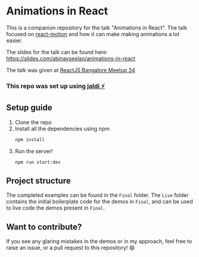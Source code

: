 # Animations in React

This is a companion repository for the talk "Animations in React". The talk focused on [react-motion](https://github.com/chenglou/react-motion/) and how it can make making animations a lot easier.

The slides for the talk can be found here: https://slides.com/abinavseelan/animations-in-react

The talk was given at [ReactJS Bangalore Meetup 34](https://www.meetup.com/ReactJS-Bangalore/events/250179465/)

### This repo was set up using [jaldi ⚡️](https://github.com/abinavseelan/jaldi-cli)

## Setup guide

1. Clone the repo
2. Install all the dependencies using npm
    ```bash
    npm install
    ```
3. Run the server!
    ```bash
    npm run start:dev
    ```

## Project structure

The completed examples can be found in the `Final` folder. The `Live` folder contains the initial boilerplate code for the demos in `Final`, and can be used to live code the demos present in `Final`.

## Want to contribute?

If you see any glaring mistakes in the demos or in my approach, feel free to raise an issue, or a pull request to this repository! :smile: